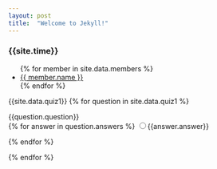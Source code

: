 ```yaml
---
layout: post
title:  "Welcome to Jekyll!"
---
```


<!-- UIkit CSS -->
<link rel="stylesheet" href="https://cdn.jsdelivr.net/npm/uikit@3.4.2/dist/css/uikit.min.css" />

<!-- UIkit JS -->
<script src="https://cdn.jsdelivr.net/npm/uikit@3.4.2/dist/js/uikit.min.js"></script>
<script src="https://cdn.jsdelivr.net/npm/uikit@3.4.2/dist/js/uikit-icons.min.js"></script>

<h3> {{site.time}}</h3>

<ul>
{% for member in site.data.members %}
  <li>
    <a href="https://github.com/{{ member.github }}">
      {{ member.name }}
    </a>
  </li>
{% endfor %}
</ul> 

<form>

{{site.data.quiz1}}
{% for question in site.data.quiz1 %}
<div class="uk-h3">{{question.question}}</div>
<div class="uk-grid uk-grid-medium uk-grid-row-large uk-form-controls">
{% for answer in question.answers %}
            <label><input class="uk-radio" type="radio" name="{{question.question| slugify}}" value="{{answer.answer | slugify}}" >{{answer.answer}}</label>
            
{% endfor %}
</div>
{% endfor %}
</form>

